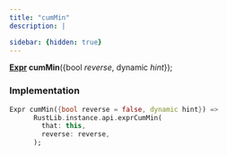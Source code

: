 ```yaml
---
title: "cumMin"
description: |

sidebar: {hidden: true}
---
```

<span class="dart-code"><strong>[Expr] cumMin</strong>({<span class="nobr">bool <i>reverse</i></span>, <span class="nobr">dynamic <i>hint</i></span>});</span>


### Implementation
```dart
Expr cumMin({bool reverse = false, dynamic hint}) =>
      RustLib.instance.api.exprCumMin(
        that: this,
        reverse: reverse,
      );
```

[Expr]: /reference/classes/expr
[dynamic]: #